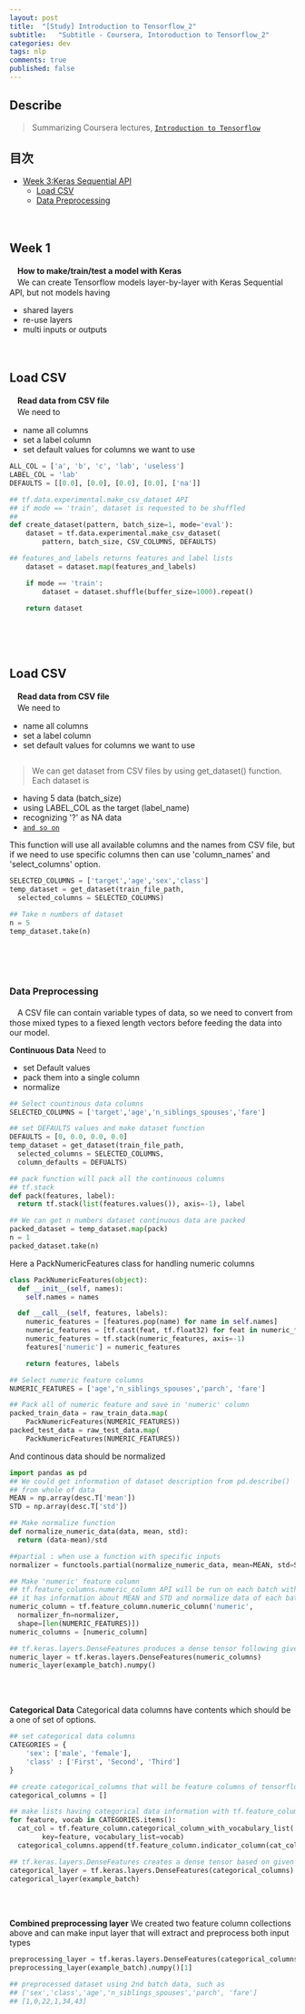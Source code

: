 ```yaml
---
layout: post
title:  "[Study] Introduction to Tensorflow_2"
subtitle:   "Subtitle - Coursera, Intoroduction to Tensorflow_2"
categories: dev
tags: nlp
comments: true
published: false
---
```

## Describe
> Summarizing Coursera lectures, [`Introduction to Tensorflow`](https://www.coursera.org/learn/intro-tensorflow/home/welcome)<br>

## 目次
- [Week 3:Keras Sequential API](#jump1)
  - [Load CSV](#jump2)
  - [Data Preprocessing](#jump3)
<br><br><br>

## <a name="jump1">Week 1</a>
　**How to make/train/test a model with Keras**<br>
　We can create Tensorflow models layer-by-layer with Keras Sequential API, but not models having
- shared layers
- re-use layers
- multi inputs or outputs
<br><br><br>


## <a name="jump2">Load CSV</a>
　**Read data from CSV file**<br>
　We need to 
- name all columns
- set a label column
- set default values for columns we want to use

```python
ALL_COL = ['a', 'b', 'c', 'lab', 'useless']
LABEL_COL = 'lab'
DEFAULTS = [[0.0], [0.0], [0.0], [0.0], ['na']]

## tf.data.experimental.make_csv_dataset API
## if mode == 'train', dataset is requested to be shuffled
## 
def create_dataset(pattern, batch_size=1, mode='eval'):
    dataset = tf.data.experimental.make_csv_dataset(
        pattern, batch_size, CSV_COLUMNS, DEFAULTS)

## features_and_labels returns features and label lists
    dataset = dataset.map(features_and_labels)

    if mode == 'train':
        dataset = dataset.shuffle(buffer_size=1000).repeat()

    return dataset

```

<br><br><br>

## <a name="jump3">Load CSV</a>
　**Read data from CSV file**<br>
　We need to 
- name all columns
- set a label column
- set default values for columns we want to use

```python
```
> We can get dataset from CSV files by using get_dataset() function. Each dataset is
- having 5 data (batch_size)
- using LABEL_COL as the target (label_name)
- recognizing '?' as NA data
- [`and so on`](https://www.tensorflow.org/api_docs/python/tf/data/experimental/make_csv_dataset)

This function will use all available columns and the names from CSV file, but if we need to use specific columns then can use 'column_names' and 'select_columns' option.

```python
SELECTED_COLUMNS = ['target','age','sex','class']
temp_dataset = get_dataset(train_file_path, 
  selected_columns = SELECTED_COLUMNS)

## Take n numbers of dataset
n = 5
temp_dataset.take(n)
```

<br><br><br>

### <a name="jump4">Data Preprocessing</a>
　A CSV file can contain variable types of data, so we need to convert from those mixed types to a fiexed length vectors before feeding the data into our model.

**Continuous Data**
Need to 
- set Default values
- pack them into a single column
- normalize

```python
## Select countinous data columns
SELECTED_COLUMNS = ['target','age','n_siblings_spouses','fare']

## set DEFAULTS values and make dataset function
DEFAULTS = [0, 0.0, 0.0, 0.0]
temp_dataset = get_dataset(train_file_path, 
  selected_columns = SELECTED_COLUMNS, 
  column_defaults = DEFUALTS)

## pack function will pack all the continuous columns
## tf.stack
def pack(features, label):
  return tf.stack(list(features.values()), axis=-1), label

## We can get n numbers dataset continuous data are packed
packed_dataset = temp_dataset.map(pack)
n = 1
packed_dataset.take(n)
```

Here a PackNumericFeatures class for handling numeric columns
```python
class PackNumericFeatures(object):
  def __init__(self, names):
    self.names = names

  def __call__(self, features, labels):
    numeric_features = [features.pop(name) for name in self.names]
    numeric_features = [tf.cast(feat, tf.float32) for feat in numeric_features]
    numeric_features = tf.stack(numeric_features, axis=-1)
    features['numeric'] = numeric_features

    return features, labels

## Select numeric feature columns
NUMERIC_FEATURES = ['age','n_siblings_spouses','parch', 'fare']

## Pack all of numeric feature and save in 'numeric' column
packed_train_data = raw_train_data.map(
    PackNumericFeatures(NUMERIC_FEATURES))
packed_test_data = raw_test_data.map(
    PackNumericFeatures(NUMERIC_FEATURES))
```

And continous data should be normalized
```python
import pandas as pd
## We could get information of dataset description from pd.describe()
## from whole of data
MEAN = np.array(desc.T['mean'])
STD = np.array(desc.T['std'])

## Make normalize function
def normalize_numeric_data(data, mean, std):
  return (data-mean)/std

##partial : when use a function with specific inputs
normalizer = functools.partial(normalize_numeric_data, mean=MEAN, std=STD)

## Make 'numeric' feature column 
## tf.feature_columns.numeric_column API will be run on each batch with normalizer_fn option
## it has information about MEAN and STD and normalize data of each batch
numeric_column = tf.feature_column.numeric_column('numeric', 
  normalizer_fn=normalizer, 
  shape=[len(NUMERIC_FEATURES)])
numeric_columns = [numeric_column]

## tf.keras.layers.DenseFeatures produces a dense tensor following given columns
numeric_layer = tf.keras.layers.DenseFeatures(numeric_columns)
numeric_layer(example_batch).numpy()
```

<br><br>

**Categorical Data**
Categorical data columns have contents which should be a one of set of options. 

```python
## set categorical data columns
CATEGORIES = {
    'sex': ['male', 'female'],
    'class' : ['First', 'Second', 'Third']
}

## create categorical_columns that will be feature columns of tensorflow model
categorical_columns = []

## make lists having categorical data information with tf.feature_column 
for feature, vocab in CATEGORIES.items():
  cat_col = tf.feature_column.categorical_column_with_vocabulary_list(
        key=feature, vocabulary_list=vocab)
  categorical_columns.append(tf.feature_column.indicator_column(cat_col))

## tf.keras.layers.DenseFeatures creates a dense tensor based on given columns
categorical_layer = tf.keras.layers.DenseFeatures(categorical_columns)
categorical_layer(example_batch)
```

<br><br>

**Combined preprocessing layer**
We created two feature column collections above and can make input layer that will extract and preprocess both input types

```python
preprocessing_layer = tf.keras.layers.DenseFeatures(categorical_columns + numeric_columns)
preprocessing_layer(example_batch).numpy()[1]

## preprocessed dataset using 2nd batch data, such as
## ['sex','class','age','n_siblings_spouses','parch', 'fare']
## [1,0,22,1,34,43]
```